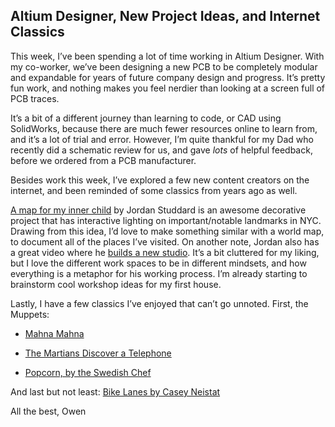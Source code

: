 
## Altium Designer, New Project Ideas, and Internet Classics

This week, I’ve been spending a lot of time working in Altium Designer. With my co-worker, we’ve been designing a new PCB to be completely modular and expandable for years of future company design and progress. It’s pretty fun work, and nothing makes you feel nerdier than looking at a screen full of PCB traces.

It’s a bit of a different journey than learning to code, or CAD using SolidWorks, because there are much fewer resources online to learn from, and it’s a lot of trial and error. However, I’m quite thankful for my Dad who recently did a schematic review for us, and gave *lots* of helpful feedback, before we ordered from a PCB manufacturer.

Besides work this week, I’ve explored a few new content creators on the internet, and been reminded of some classics from years ago as well.

[A map for my inner child](https://www.youtube.com/watch?v=cKEkBgPU-1M) by Jordan Studdard is an awesome decorative project that has interactive lighting on important/notable landmarks in NYC. Drawing from this idea, I’d love to make something similar with a world map, to document all of the places I’ve visited. On another note, Jordan also has a great video where he [builds a new studio](https://www.youtube.com/watch?v=vwphS4GTHYQ). It’s a bit cluttered for my liking, but I love the different work spaces to be in different mindsets, and how everything is a metaphor for his working process. I’m already starting to brainstorm cool workshop ideas for my first house.

Lastly, I have a few classics I’ve enjoyed that can’t go unnoted. First, the Muppets:

* [Mahna Mahna](https://www.youtube.com/watch?v=QTXyXuqfBLA)

* [The Martians Discover a Telephone](https://www.youtube.com/watch?v=KTc3PsW5ghQ)

* [Popcorn, by the Swedish Chef](https://www.youtube.com/watch?v=B7UmUX68KtE)

And last but not least: [Bike Lanes by Casey Neistat](https://www.youtube.com/watch?v=bzE-IMaegzQ)

All the best,
Owen
